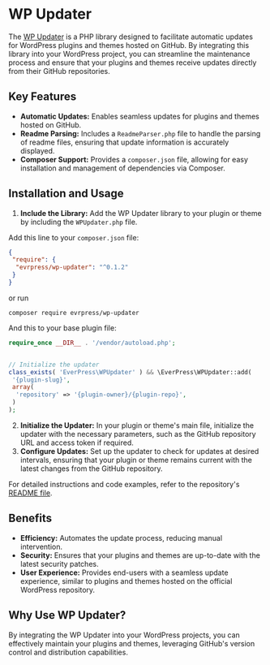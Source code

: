 # WP Updater

The [WP Updater](https://github.com/evrpress/wp-updater) is a PHP library designed to facilitate automatic updates for WordPress plugins and themes hosted on GitHub. By integrating this library into your WordPress project, you can streamline the maintenance process and ensure that your plugins and themes receive updates directly from their GitHub repositories.

## Key Features

- **Automatic Updates:** Enables seamless updates for plugins and themes hosted on GitHub.
- **Readme Parsing:** Includes a `ReadmeParser.php` file to handle the parsing of readme files, ensuring that update information is accurately displayed.
- **Composer Support:** Provides a `composer.json` file, allowing for easy installation and management of dependencies via Composer.

## Installation and Usage

1. **Include the Library:** Add the WP Updater library to your plugin or theme by including the `WPUpdater.php` file.

Add this line to your `composer.json` file:

```json
{
 "require": {
  "evrpress/wp-updater": "^0.1.2"
 }
}

```

or run

```
composer require evrpress/wp-updater
```

And this to your base plugin file:

```php
require_once __DIR__ . '/vendor/autoload.php';


// Initialize the updater
class_exists( 'EverPress\WPUpdater' ) && \EverPress\WPUpdater::add(
 '{plugin-slug}',
 array(
  'repository' => '{plugin-owner}/{plugin-repo}',
 )
);
```

2. **Initialize the Updater:** In your plugin or theme's main file, initialize the updater with the necessary parameters, such as the GitHub repository URL and access token if required.
3. **Configure Updates:** Set up the updater to check for updates at desired intervals, ensuring that your plugin or theme remains current with the latest changes from the GitHub repository.

For detailed instructions and code examples, refer to the repository's [README file](https://github.com/evrpress/wp-updater).

## Benefits

- **Efficiency:** Automates the update process, reducing manual intervention.
- **Security:** Ensures that your plugins and themes are up-to-date with the latest security patches.
- **User Experience:** Provides end-users with a seamless update experience, similar to plugins and themes hosted on the official WordPress repository.

## Why Use WP Updater?

By integrating the WP Updater into your WordPress projects, you can effectively maintain your plugins and themes, leveraging GitHub's version control and distribution capabilities.
